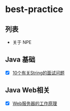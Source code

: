 # best-practice


## 列表
- 关于 NPE


## Java 基础
- [x] [10个有关String的面试问题](https://github.com/fxleyu/cu-cafes/issues/31)

## Java Web相关
- [x] [Web服务器的工作原理](https://github.com/fxleyu/cu-cafes/issues/30)


